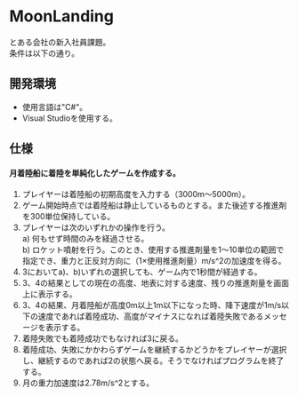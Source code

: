 MoonLanding
===========
とある会社の新入社員課題。  
条件は以下の通り。  
  
## 開発環境
* 使用言語は"C#"。  
* Visual Studioを使用する。  

## 仕様
#### 月着陸船に着陸を単純化したゲームを作成する。  
1. プレイヤーは着陸船の初期高度を入力する（3000m～5000m）。  
2. ゲーム開始時点では着陸船は静止しているものとする。また後述する推進剤を300単位保持している。  
3. プレイヤーは次のいずれかの操作を行う。  
a) 何もせず時間のみを経過させる。  
b) ロケット噴射を行う。このとき、使用する推進剤量を1～10単位の範囲で指定でき、重力と正反対方向に（1×使用推進剤量）m/s^2の加速度を得る。  
4. 3においてa)、b)いずれの選択しても、ゲーム内で1秒間が経過する。  
5. 3、4の結果としての現在の高度、地表に対する速度、残りの推進剤量を画面上に表示する。  
6. 3、4の結果、月着陸船が高度0m以上1m以下になった時、降下速度が1m/s以下の速度であれば着陸成功、高度がマイナスになれば着陸失敗であるメッセージを表示する。  
7. 着陸失敗でも着陸成功でもなければ3に戻る。  
8. 着陸成功、失敗にかかわらずゲームを継続するかどうかをプレイヤーが選択し、継続するのであれば2の状態へ戻る。そうでなければプログラムを終了する。  
9. 月の重力加速度は2.78m/s^2とする。  
